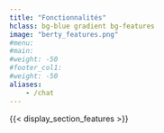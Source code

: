 ```yaml
---
title: "Fonctionnalités"
hclass: bg-blue gradient bg-features
image: "berty_features.png"
#menu:
#main:
#weight: -50
#footer_col1:
#weight: -50
aliases:
    - /chat
---
```


{{< display_section_features >}}
